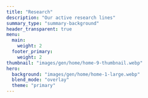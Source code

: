 ```yaml
---
title: "Research"
description: "Our active research lines"
summary_type: "summary-background"
header_transparent: true
menu:
  main:
    weight: 2
  footer_primary:
    weight: 2
thumbnail: "images/gen/home/home-9-thumbnail.webp"
hero:
  background: "images/gen/home/home-1-large.webp"
  blend_mode: "overlay"
  theme: "primary"
---
```

